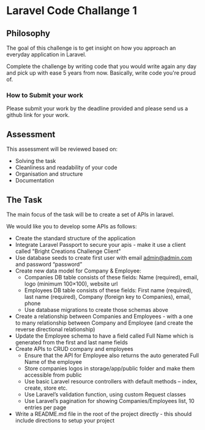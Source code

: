 # Laravel Code Challange 1

## Philosophy

The goal of this challenge is to get insight on how you approach an everyday application in Laravel. 

Complete the challenge by writing code that you would write again any day and pick up with ease 5 years from now. Basically, write code you're proud of.

### How to Submit your work

Please submit your work by the deadline provided and please send us a github link for your work.

## Assessment

This assessment will be reviewed based on:
* Solving the task
* Cleanliness and readability of your code
* Organisation and structure
* Documentation

## The Task

The main focus of the task will be to create a set of APIs in laravel.

We would like you to develop some APIs as follows:
* Create the standard structure of the application
* Integrate Laravel Passport to secure your apis - make it use a client called "Bright Creations Challenge Client"
* Use database seeds to create first user with email admin@admin.com and password “password”
* Create new data model for Company & Employee:
  * Companies DB table consists of these fields: Name (required), email, logo (minimum 100×100), website url
  * Employees DB table consists of these fields: First name (required), last name (required), Company (foreign key to Companies), email, phone
  * Use database migrations to create those schemas above
* Create a relationship between Companies and Employees - with a one to many relationship between Company and Employee (and create the reverse directional relationship)
* Update the Employee schema to have a field called Full Name which is generated from the first and last name fields
* Create APIs to CRUD company and employees
  * Ensure that the API for Employee also returns the auto generated Full Name of the employee
  * Store companies logos in storage/app/public folder and make them accessible from public
  * Use basic Laravel resource controllers with default methods – index, create, store etc.
  * Use Laravel’s validation function, using custom Request classes
  * Use Laravel’s pagination for showing Companies/Employees list, 10 entries per page
* Write a README.md file in the root of the project directly - this should include directions to setup your project


